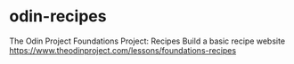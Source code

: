 # odin-recipes
The Odin Project Foundations Project: Recipes
Build a basic recipe website
https://www.theodinproject.com/lessons/foundations-recipes
